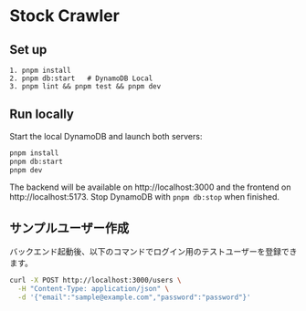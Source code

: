 # Stock Crawler

## Set up

```
1. pnpm install
2. pnpm db:start   # DynamoDB Local
3. pnpm lint && pnpm test && pnpm dev
```

## Run locally

Start the local DynamoDB and launch both servers:

```bash
pnpm install
pnpm db:start
pnpm dev
```

The backend will be available on http://localhost:3000 and the frontend on http://localhost:5173.
Stop DynamoDB with `pnpm db:stop` when finished.

## サンプルユーザー作成

バックエンド起動後、以下のコマンドでログイン用のテストユーザーを登録できます。

```bash
curl -X POST http://localhost:3000/users \
  -H "Content-Type: application/json" \
  -d '{"email":"sample@example.com","password":"password"}'
```
